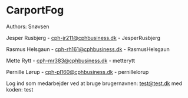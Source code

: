 # CarportFog

Authors: Snøvsen



Jesper Rusbjerg     -       cph-jr211@cphbusiness.dk        -       JesperRusbjerg  

Rasmus Helsgaun     -       cph-rh161@cphbusiness.dk        -       RasmusHelsgaun  

Mette Rytt          -       cph-mr383@cphbusiness.dk        -       metterytt       

Pernille Lørup      -       cph-pl160@cphbusiness.dk        -       pernillelorup   


  
  

Log ind som medarbejder ved at bruge brugernavnen: test@test.dk med koden: test

